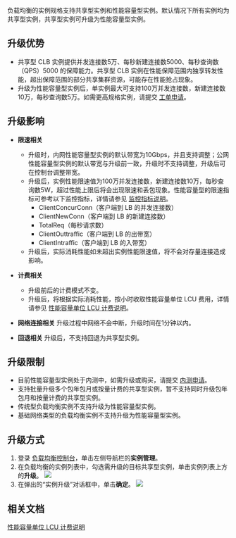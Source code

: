 负载均衡的实例规格支持共享型实例和性能容量型实例。默认情况下所有实例均为共享型实例，共享型实例可升级为性能容量型实例。


## 升级优势
- 共享型 CLB 实例提供并发连接数5万、每秒新建连接数5000、每秒查询数（QPS）5000 的保障能力。共享型 CLB 实例在性能保障范围内独享转发性能，超出保障范围的部分共享集群资源，可能存在性能抢占现象。
- 升级为性能容量型实例后，单实例最大可支持100万并发连接数，新建连接数10万，每秒查询数5万。如需更高规格实例，请提交 [工单申请](https://console.cloud.tencent.com/workorder/category?level1_id=6&level2_id=163&source=0&data_title=%E8%B4%9F%E8%BD%BD%E5%9D%87%E8%A1%A1%20LB&step=1)。


## 升级影响
-	**限速相关**
	- 升级时，内网性能容量型实例的默认带宽为10Gbps，并且支持调整；公网性能容量型实例的默认带宽与升级前一致，升级时不支持调整，升级后可在控制台调整带宽。
	- 升级后，实例性能限速值为100万并发连接数，新建连接数10万，每秒查询数5W，超过性能上限后将会出现限速和丢包现象。性能容量型的限速指标可参考以下监控指标，详情请参见 [监控指标说明](https://cloud.tencent.com/document/product/214/34276)。
		- ClientConcurConn（客户端到 LB 的并发连接数）
		- ClientNewConn（客户端到 LB 的新建连接数）
		- TotalReq（每秒请求数）
		- ClientOuttraffic（客户端到 LB 的出带宽）
		- ClientIntraffic（客户端到 LB 的入带宽）
	- 升级后，实际消耗性能如未超出实例性能限速值，将不会对存量连接造成影响。

-	**计费相关**
	- 升级前后的计费模式不变。
	- 升级后，将根据实际消耗性能，按小时收取性能容量单位 LCU 费用，详情请参见 [性能容量单位 LCU 计费说明](https://cloud.tencent.com/document/product/214/58387)。

-	**网络连接相关**
	 升级过程中网络不会中断，升级时间在1分钟以内。

-	**回退相关**
	 升级后，不支持回退为共享型实例。

## 升级限制
- 目前性能容量型实例处于内测中，如需升级或购买，请提交 [内测申请](https://cloud.tencent.com/apply/p/hf45esx99lf)。
- 支持批量升级多个包年包月或按量计费的共享型实例，暂不支持同时升级包年包月和按量计费的共享型实例。
- 传统型负载均衡实例不支持升级为性能容量型实例。
- 基础网络类型的负载均衡实例不支持升级为性能容量型实例。




## 升级方式
1. 登录 [负载均衡控制台](https://console.cloud.tencent.com/clb)，单击左侧导航栏的**实例管理**。
2. 在负载均衡的实例列表中，勾选需升级的目标共享型实例，单击实例列表上方的**升级**。
![](https://main.qcloudimg.com/raw/72de8897f4b31046225f07bf767c733f.png)
3. 在弹出的“实例升级”对话框中，单击**确定**。
![](https://main.qcloudimg.com/raw/210d4f66291c731ac39ac9895d566dfd.png)


## 相关文档
[性能容量单位 LCU 计费说明](https://cloud.tencent.com/document/product/214/58387)
